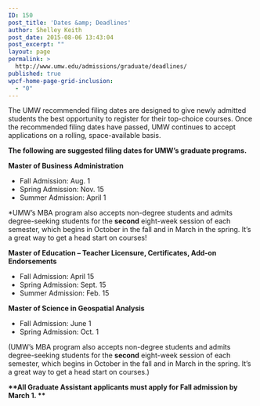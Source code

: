 ```yaml
---
ID: 150
post_title: 'Dates &amp; Deadlines'
author: Shelley Keith
post_date: 2015-08-06 13:43:04
post_excerpt: ""
layout: page
permalink: >
  http://www.umw.edu/admissions/graduate/deadlines/
published: true
wpcf-home-page-grid-inclusion:
  - "0"
---
```

The UMW recommended filing dates are designed to give newly admitted students the best opportunity to register for their top-choice courses. Once the recommended filing dates have passed, UMW continues to accept applications on a rolling, space-available basis.

<strong>The following are suggested filing dates for UMW’s graduate programs.</strong>

<strong>Master of Business Administration </strong>
<ul>
 	<li>Fall Admission: Aug. 1</li>
 	<li>Spring Admission: Nov. 15</li>
 	<li>Summer Admission: April 1</li>
</ul>
*UMW’s MBA program also accepts non-degree students and admits degree-seeking students for the <strong>second</strong> eight-week session of each semester, which begins in October in the fall and in March in the spring. It’s a great way to get a head start on courses!

<strong>Master of Education – Teacher Licensure, Certificates, Add-on Endorsements</strong>
<ul>
 	<li>Fall Admission: April 15</li>
 	<li>Spring Admission: Sept. 15</li>
 	<li>Summer Admission: Feb. 15</li>
</ul>
<strong>Master of Science in Geospatial Analysis</strong>
<ul>
 	<li>Fall Admission: June 1</li>
 	<li>Spring Admission: Oct. 1</li>
</ul>
(UMW’s MBA program also accepts non-degree students and admits degree-seeking students for the <strong>second</strong> eight-week session of each semester, which begins in October in the fall and in March in the spring. It’s a great way to get a head start on courses.)

<strong>**All Graduate Assistant applicants must apply for Fall admission by March 1. **</strong>